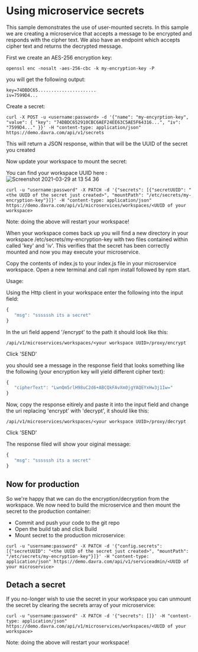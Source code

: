 # Using microservice secrets
This sample demonstrates the use of user-mounted secrets. In this sample we are creating a microservice that accepts a message to be encrypted and responds with the cipher text. We also have an endpoint which accepts cipher text and returns the decrypted message.

First we create an AES-256 encryption key:

```
openssl enc -nosalt -aes-256-cbc -k my-encryption-key -P
```
you will get the following output:

```
key=74DBDC65......................
iv=7599D4... 
```

Create a secret:

```
curl -X POST -u <username:password> -d '{"name": "my-encyrption-key", "value": { "key": "74DBDC652910CBC6AEF24EE63C5AE5F64316...", "iv": "7599D4..." }}' -H "content-type: application/json" https://demo.davra.com/api/v1/secrets
```
This will return a JSON response, within that will be the UUID of the secret you created

Now update your workspace to mount the secret:

You can find your workspace UUID here : 
![Screenshot 2021-03-29 at 13 54 36](https://user-images.githubusercontent.com/6116581/112832997-01823b80-908e-11eb-9495-e9e142ec3fac.png)

```
curl -u "username:password" -X PATCH -d '{"secrets": [{"secretUUID": "<the UUID of the secret just created>", "mountPath": "/etc/secrets/my-encryption-key"}]}' -H "content-type: application/json" https://demo.davra.com/api/v1/microservices/workspaces/<UUID of your workspace>
```

Note: doing the above will restart your workspace!

When your workspace comes back up you will find a new directory in your workspace /etc/secrets/my-encryption-key with two files contained within called 'key' and 'iv'. This verifies that the secret has been correctly mounted and now you may execute your microservice. 


Copy the contents of index.js to your index.js file in your microservice workspace. Open a new terminal and call npm install followed by npm start.

Usage:

Using the Http client in your workspace enter the following into the input field:
```javascript
{
   "msg": "ssssssh its a secret"
}
```
In the uri field append '/encrypt' to the path it should look like this:
```
/api/v1/microservices/workspaces/<your workspace UUID>/proxy/encrypt
```
Click 'SEND'

you should see a message in the response field that looks something like the following (your encryption key will yield different cipher text):
```javascript
{
   "cipherText": "LwnQm5rlH98uC2d6+ABCQkFAvXm0jgYAQEYxHw3j1Iw="
}
```
Now, copy the response eitirely and paste it into the input field and change the uri replacing 'encrypt' with 'decrypt', it should like this:
```
/api/v1/microservices/workspaces/<your workspace UUID>/proxy/decrypt
```
Click 'SEND'

The response filed will show your oiginal message:
```javascript
{
   "msg": "ssssssh its a secret"
}
```

## Now for production
So we're happy that we can do the encryption/decryption from the workspace. We now need to build the microservice and then mount the secret to the production container:
- Commit and push your code to the git repo
- Open the build tab and click Build
- Mount secret to the production microservice:
```
curl -u "username:password" -X PATCH -d '{"config.secrets": [{"secretUUID": "<the UUID of the secret just created>", "mountPath": "/etc/secrets/my-encryption-key"}]}' -H "content-type: application/json" https://demo.davra.com/api/v1/serviceadmin/<UUID of your microservice>
```

## Detach a secret
If you no-longer wish to use the secret in your workspace you can unmount the secret by clearing the secrets array of your microservice:

```
curl -u "username:password" -X PATCH -d '{"secrets": []}' -H "content-type: application/json" https://demo.davra.com/api/v1/microservices/workspaces/<UUID of your workspace>
```
Note: doing the above will restart your workspace!


